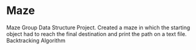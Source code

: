 # Maze
Maze Group Data Structure Project. 
Created a maze in which the starting object had to reach the final destination and print the path on a text file.
Backtracking Algorithm 
